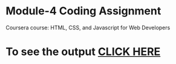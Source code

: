 

# Module-4 Coding Assignment

Coursera course: HTML, CSS, and Javascript for Web Developers

# To see the output [CLICK HERE](https://kritika1300.github.io/Coursera-test/mod-4/index.html)

